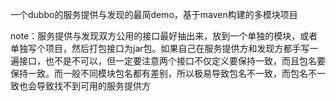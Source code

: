 一个dubbo的服务提供与发现的最简demo，基于maven构建的多模块项目

note：服务提供与发现双方公用的接口最好抽出来，放到一个单独的模块，或者单独写个项目，然后打包接口为jar包。如果自己在服务提供方和发现方都手写一遍接口，也不是不可以，但一定要注意两个接口不仅定义要保持一致，而且包名要保持一致。而一般不同模块包名都有差别，所以极易导致包名不一致，而包名不一致也会导致找不到可用的服务提供方
